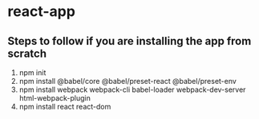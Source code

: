 # react-app

## Steps to follow if you are installing the app from scratch

1. npm init
2. npm install @babel/core @babel/preset-react @babel/preset-env
3. npm install webpack webpack-cli babel-loader webpack-dev-server html-webpack-plugin
4. npm install react react-dom